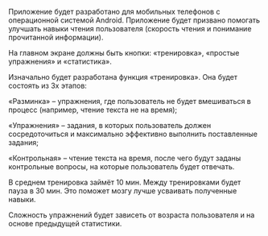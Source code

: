 Приложение будет разработано для мобильных телефонов с операционной системой Android. 
Приложение будет призвано помогать улучшать навыки чтения пользователя (скорость чтения и понимание прочитанной информации).



На главном экране должны быть кнопки: «тренировка», «простые упражнения» и «статистика». 

Изначально будет разработана функция «тренировка». Она будет состоять из 3х этапов:

«Разминка» – упражнения, где пользователь не будет вмешиваться в процесс (например, чтение текста не на время);

«Упражнения» – задания, в которых пользователь должен сосредоточиться и максимально эффективно выполнить поставленные задания;

«Контрольная» – чтение текста на время, после чего будут заданы контрольные вопросы, на которые пользователь будет отвечать.



В среднем тренировка займёт 10 мин. Между тренировками будет пауза в 30 мин. Это поможет мозгу лучше усваивать полученные навыки.

Сложность упражнений будет зависеть от возраста пользователя и на основе предыдущей статистики.